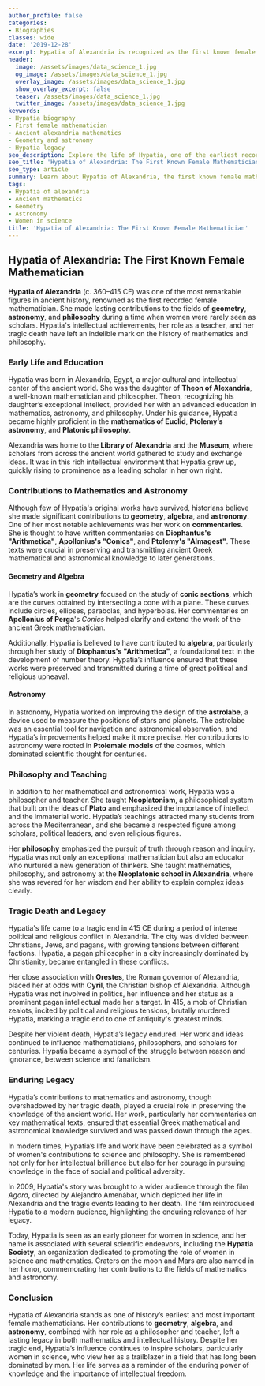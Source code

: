 ```yaml
---
author_profile: false
categories:
- Biographies
classes: wide
date: '2019-12-28'
excerpt: Hypatia of Alexandria is recognized as the first known female mathematician. This article explores her contributions to geometry and astronomy, her philosophical influence, and her tragic death.
header:
  image: /assets/images/data_science_1.jpg
  og_image: /assets/images/data_science_1.jpg
  overlay_image: /assets/images/data_science_1.jpg
  show_overlay_excerpt: false
  teaser: /assets/images/data_science_1.jpg
  twitter_image: /assets/images/data_science_1.jpg
keywords:
- Hypatia biography
- First female mathematician
- Ancient alexandria mathematics
- Geometry and astronomy
- Hypatia legacy
seo_description: Explore the life of Hypatia, one of the earliest recorded female mathematicians, known for her contributions to geometry and astronomy in ancient Alexandria. Her legacy in mathematics and philosophy endures to this day.
seo_title: 'Hypatia of Alexandria: The First Known Female Mathematician'
seo_type: article
summary: Learn about Hypatia of Alexandria, the first known female mathematician. Discover her contributions to mathematics and astronomy, her philosophical influence, and the enduring legacy of her work in science and philosophy.
tags:
- Hypatia of alexandria
- Ancient mathematics
- Geometry
- Astronomy
- Women in science
title: 'Hypatia of Alexandria: The First Known Female Mathematician'
---
```


## Hypatia of Alexandria: The First Known Female Mathematician

**Hypatia of Alexandria** (c. 360–415 CE) was one of the most remarkable figures in ancient history, renowned as the first recorded female mathematician. She made lasting contributions to the fields of **geometry**, **astronomy**, and **philosophy** during a time when women were rarely seen as scholars. Hypatia's intellectual achievements, her role as a teacher, and her tragic death have left an indelible mark on the history of mathematics and philosophy.

### Early Life and Education

Hypatia was born in Alexandria, Egypt, a major cultural and intellectual center of the ancient world. She was the daughter of **Theon of Alexandria**, a well-known mathematician and philosopher. Theon, recognizing his daughter’s exceptional intellect, provided her with an advanced education in mathematics, astronomy, and philosophy. Under his guidance, Hypatia became highly proficient in the **mathematics of Euclid**, **Ptolemy’s astronomy**, and **Platonic philosophy**.

Alexandria was home to the **Library of Alexandria** and the **Museum**, where scholars from across the ancient world gathered to study and exchange ideas. It was in this rich intellectual environment that Hypatia grew up, quickly rising to prominence as a leading scholar in her own right.

### Contributions to Mathematics and Astronomy

Although few of Hypatia's original works have survived, historians believe she made significant contributions to **geometry**, **algebra**, and **astronomy**. One of her most notable achievements was her work on **commentaries**. She is thought to have written commentaries on **Diophantus's "Arithmetica"**, **Apollonius's "Conics"**, and **Ptolemy's "Almagest"**. These texts were crucial in preserving and transmitting ancient Greek mathematical and astronomical knowledge to later generations.

#### Geometry and Algebra

Hypatia’s work in **geometry** focused on the study of **conic sections**, which are the curves obtained by intersecting a cone with a plane. These curves include circles, ellipses, parabolas, and hyperbolas. Her commentaries on **Apollonius of Perga**'s *Conics* helped clarify and extend the work of the ancient Greek mathematician.

Additionally, Hypatia is believed to have contributed to **algebra**, particularly through her study of **Diophantus's "Arithmetica"**, a foundational text in the development of number theory. Hypatia’s influence ensured that these works were preserved and transmitted during a time of great political and religious upheaval.

#### Astronomy

In astronomy, Hypatia worked on improving the design of the **astrolabe**, a device used to measure the positions of stars and planets. The astrolabe was an essential tool for navigation and astronomical observation, and Hypatia’s improvements helped make it more precise. Her contributions to astronomy were rooted in **Ptolemaic models** of the cosmos, which dominated scientific thought for centuries.

### Philosophy and Teaching

In addition to her mathematical and astronomical work, Hypatia was a philosopher and teacher. She taught **Neoplatonism**, a philosophical system that built on the ideas of **Plato** and emphasized the importance of intellect and the immaterial world. Hypatia’s teachings attracted many students from across the Mediterranean, and she became a respected figure among scholars, political leaders, and even religious figures.

Her **philosophy** emphasized the pursuit of truth through reason and inquiry. Hypatia was not only an exceptional mathematician but also an educator who nurtured a new generation of thinkers. She taught mathematics, philosophy, and astronomy at the **Neoplatonic school in Alexandria**, where she was revered for her wisdom and her ability to explain complex ideas clearly.

### Tragic Death and Legacy

Hypatia's life came to a tragic end in 415 CE during a period of intense political and religious conflict in Alexandria. The city was divided between Christians, Jews, and pagans, with growing tensions between different factions. Hypatia, a pagan philosopher in a city increasingly dominated by Christianity, became entangled in these conflicts.

Her close association with **Orestes**, the Roman governor of Alexandria, placed her at odds with **Cyril**, the Christian bishop of Alexandria. Although Hypatia was not involved in politics, her influence and her status as a prominent pagan intellectual made her a target. In 415, a mob of Christian zealots, incited by political and religious tensions, brutally murdered Hypatia, marking a tragic end to one of antiquity's greatest minds.

Despite her violent death, Hypatia’s legacy endured. Her work and ideas continued to influence mathematicians, philosophers, and scholars for centuries. Hypatia became a symbol of the struggle between reason and ignorance, between science and fanaticism.

### Enduring Legacy

Hypatia’s contributions to mathematics and astronomy, though overshadowed by her tragic death, played a crucial role in preserving the knowledge of the ancient world. Her work, particularly her commentaries on key mathematical texts, ensured that essential Greek mathematical and astronomical knowledge survived and was passed down through the ages.

In modern times, Hypatia’s life and work have been celebrated as a symbol of women's contributions to science and philosophy. She is remembered not only for her intellectual brilliance but also for her courage in pursuing knowledge in the face of social and political adversity.

In 2009, Hypatia's story was brought to a wider audience through the film *Agora*, directed by Alejandro Amenábar, which depicted her life in Alexandria and the tragic events leading to her death. The film reintroduced Hypatia to a modern audience, highlighting the enduring relevance of her legacy.

Today, Hypatia is seen as an early pioneer for women in science, and her name is associated with several scientific endeavors, including the **Hypatia Society**, an organization dedicated to promoting the role of women in science and mathematics. Craters on the moon and Mars are also named in her honor, commemorating her contributions to the fields of mathematics and astronomy.

### Conclusion

Hypatia of Alexandria stands as one of history’s earliest and most important female mathematicians. Her contributions to **geometry**, **algebra**, and **astronomy**, combined with her role as a philosopher and teacher, left a lasting legacy in both mathematics and intellectual history. Despite her tragic end, Hypatia’s influence continues to inspire scholars, particularly women in science, who view her as a trailblazer in a field that has long been dominated by men. Her life serves as a reminder of the enduring power of knowledge and the importance of intellectual freedom.
